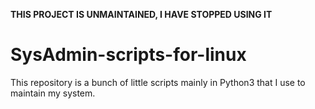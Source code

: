 **THIS PROJECT IS UNMAINTAINED, I HAVE STOPPED USING IT**

SysAdmin-scripts-for-linux
==========================

This repository is a bunch of little scripts mainly in Python3 that I use to maintain my system.
